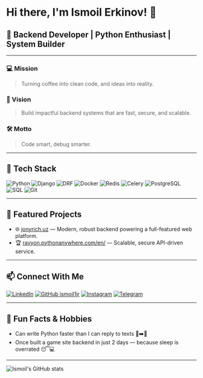 # Hi there, I'm Ismoil Erkinov! 👋

## 💼 Backend Developer | Python Enthusiast | System Builder

---

### 💻 Mission
> Turning coffee into clean code, and ideas into reality.

### 🚀 Vision
> Build impactful backend systems that are fast, secure, and scalable.

### 🛠️ Motto
> Code smart, debug smarter.

---

## 🧰 Tech Stack
![Python](https://img.shields.io/badge/-Python-3776AB?style=flat&logo=python&logoColor=white)
![Django](https://img.shields.io/badge/-Django-092E20?style=flat&logo=django&logoColor=white)
![DRF](https://img.shields.io/badge/-DRF-ff1709?style=flat&logo=django&logoColor=white)
![Docker](https://img.shields.io/badge/-Docker-2496ED?style=flat&logo=docker&logoColor=white)
![Redis](https://img.shields.io/badge/-Redis-DC382D?style=flat&logo=redis&logoColor=white)
![Celery](https://img.shields.io/badge/-Celery-37814A?style=flat)
![PostgreSQL](https://img.shields.io/badge/-PostgreSQL-336791?style=flat&logo=postgresql&logoColor=white)
![SQL](https://img.shields.io/badge/-SQL-4479A1?style=flat&logo=sqlite&logoColor=white)
![Git](https://img.shields.io/badge/-Git-F05032?style=flat&logo=git&logoColor=white)

---

## 🚩 Featured Projects

- 🌐 [jonyrich.uz](https://jonyrich.uz) — Modern, robust backend powering a full-featured web platform.
- 🏆 [rayyon.pythonanywhere.com/en/](https://rayyon.pythonanywhere.com/en/) — Scalable, secure API-driven service.

---

## 📫 Connect With Me

[![LinkedIn](https://img.shields.io/badge/-Ismoil%20Erkinov-0077B5?style=flat&logo=linkedin&logoColor=white)](https://www.linkedin.com/in/ismoil-erkinov-b01844336/)
[![GitHub ismoil1jr](https://img.shields.io/badge/-ismoil1jr-181717?style=flat&logo=github&logoColor=white)](https://github.com/ismoil1jr)
[![Instagram](https://img.shields.io/badge/-erk1nov__dev-E4405F?style=flat&logo=instagram&logoColor=white)](https://instagram.com/erk1nov_dev)
[![Telegram](https://img.shields.io/badge/-@erkinov__dev-26A5E4?style=flat&logo=telegram&logoColor=white)](https://t.me/erkinov_dev)

---

## 🎯 Fun Facts & Hobbies

- Can write Python faster than I can reply to texts 📱➡️🐍
- Once built a game site backend in just 2 days — because sleep is overrated 😴💻

---
![Ismoil's GitHub stats](https://github-readme-stats.vercel.app/api?username=ismoil1jr&show_icons=true&theme=default)

<!--
**ismoil1jr/ismoil1jr** is a professional backend developer. 
Passionate about turning ideas into production-ready systems, and always striving to code smart, debug smarter!
-->
